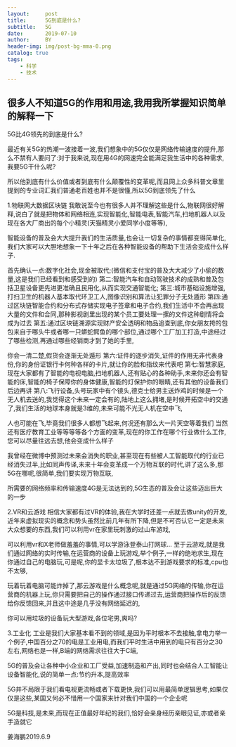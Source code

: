 ```yaml
---
layout:     post
title:      5G到底是什么?
subtitle:   5G
date:       2019-07-10
author:     BY
header-img: img/post-bg-mma-0.png
catalog: true
tags:
    - 科学
    - 技术
---
```



## 很多人不知道5G的作用和用途,我用我所掌握知识简单的解释一下


5G比4G领先的到底是什么?

最近有关5G的热潮一波接着一波,我们想象中的5G仅仅是网络传输速度的提升,那么不禁有人要问了:对于我来说,现在用4G的网速完全能满足我生活中的各种需求,我要5G干什么呢?

所以他到底有什么价值或者到底有什么颠覆性的变革呢,而且网上众多科普文章里提到的专业词汇我们普通老百姓也并不是很懂,所以5G到底领先了什么


1.物联网大数据区块链
我敢说至今也有很多人并不理解这些是什么,物联网很好解释,说白了就是把物体和网络相连,实现智能化,智能电表,智能汽车,扫地机器人以及现在各大厂商出的每个小精灵(天猫精灵小爱同学小度等等),

智能设备的普及会大大提升我们的生活质量,也会让一切复杂的事情都变得简单化,我们大家可以大胆地想象一下十年之后在各种智能设备的帮助下生活会变成什么样子.


首先确认一点:数字化社会,现金被取代;(微信和支付宝的普及大大减少了小偷的数量,这是我们已经看到和感受到的)
第二:智能汽车和自动驾驶技术的成熟和普及包括卫星设备更先进更准确且民用化,从而实现交通智能化;
第三:城市基础设施增强,打扫卫生的机器人基本取代环卫工人,图像识别和算法让犯罪分子无处遁形
第四:通过区块链智能合约和分布式存储实现电子签章和电子合约,我们生活中不会再出现大量的文件和合同,那种影视剧里出现的某个员工要处理一摞的文件这种剧情将会成为过去
第五:通过区块链溯源实现财产安全透明和物品追查到底,你女朋友挎的包包来自于哪头牛或者哪一只蟒蛇鳄鱼的哪个部位,通过哪个工厂加工打造,中途经过了哪些检测,再通过哪些经销商才到了她的手里,

你会一清二楚,假货会逐渐无处遁形
第六:证件的逐步消失,证件的作用无非代表身份,你的身份证银行卡何种各样的卡片,就让你的脸和指纹来代表吧
第七:智慧家庭,现在大家都有了智能的电视电脑,扫地机器人,还有贴心的各种助手,未来你还会有智能的床,智能的椅子保障你的身体健康,智能的灯保护你的眼睛,还有其他的设备我们后边再讲
第八:飞行设备,头号玩家中有个镜头,德克士给男主送炸鸡的时候是一个无人机去送的,我觉得这个未来一定会有的,陆地上这么拥堵,是时候开拓空中的交通了,我们生活的地球本身就是3维的,未来可能不光无人机在空中飞,

人也可能在飞,毕竟我们很多人都想飞起来,何况还有那么大一片天空等着我们
当然还有医疗教育工业等等等等各个方面的变革,现在的你工作在哪个行业做什么工作,您可以尽量往远去想,他会变成什么样子

我曾经在微博中预测过未来会消失的职业,甚至现在有些被人工智能取代的行业已经消失过半,比如同声传译,未来十年会变革成一个万物互联的时代,讲了这么多,那5G在哪呢,很简单,我们要实现万物互联,

所需要的网络频率和传输速度4G是无法达到的,5G生态的普及会让这些迈出巨大的一步


2.VR和云游戏
相信大家都有过VR的体验,我在大学时还差一点就去做unity的开发,近年来虚拟现实的概念和势头虽然比前几年有所下降,但是不可否认它一定是未来大众想要的东西,我们可以利用vr在家里玩刺激的过山车游戏,

可以利用vr和X老师做羞羞的事情,可以学游泳登泰山打网球...
至于云游戏,就是我们通过网络的实时传输,在运营商的设备上玩游戏,举个例子,一样的绝地求生,现在你通过自己的电脑玩,可是呢,你的显卡太垃圾了,根本达不到游戏要求的标准,cpu也不太够,

玩着玩着电脑可能炸掉了,那云游戏是什么概念呢,就是通过5G网络的传输,你在运营商的机器上玩,你只需要把自己的操作通过接口传递过去,运营商把操作后的反馈给你反馈回来,并且这中途是几乎没有网络延迟的,

你可以用垃圾的设备玩大型游戏,各位宅男,爽吗?


3.工业化
工业是我们大家基本看不到的领域,是因为平时根本不去接触,拿电力举一个例子,中国百分之70的电是工业用电,而我们平时生活中用到的电只有百分之30左右,网络也是一样,B端的网络需求往往大于C端,

5G的普及会让各种中小企业和工厂受益,加速制造和产出,同时也会结合人工智能让设备智能化,说的简单一点:节约升本,提高效率



5G并不局限于我们看电视更流畅或者下载更快,我们可以用最简单逻辑思考,如果仅仅是这些,某国又何必不惜用一个国家来针对我们中国的一个企业呢

5G是科技,是未来,而现在正值最好年纪的我们,恰好会亲身经历亲眼见证,亦或者亲手造就它


姜海鹏2019.6.9
